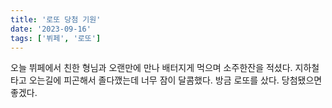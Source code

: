 ```yaml
---
title: '로또 당첨 기원'
date: '2023-09-16'
tags: ['뷔페', '로또']
---
```

오늘 뷔페에서 친한 형님과 오랜만에 만나 배터지게 먹으며 소주한잔을 적셨다. 지하철 타고 오는길에 피곤해서 졸다깼는데 너무 잠이 달콤했다. 방금 로또를 샀다. 당첨됐으면 좋겠다. 
